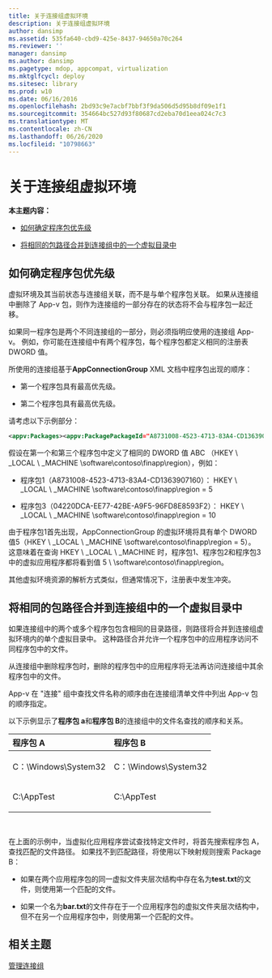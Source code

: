 ```yaml
---
title: 关于连接组虚拟环境
description: 关于连接组虚拟环境
author: dansimp
ms.assetid: 535fa640-cbd9-425e-8437-94650a70c264
ms.reviewer: ''
manager: dansimp
ms.author: dansimp
ms.pagetype: mdop, appcompat, virtualization
ms.mktglfcycl: deploy
ms.sitesec: library
ms.prod: w10
ms.date: 06/16/2016
ms.openlocfilehash: 2bd93c9e7acbf7bbf3f9da506d5d95b8df09e1f1
ms.sourcegitcommit: 354664bc527d93f80687cd2eba70d1eea024c7c3
ms.translationtype: MT
ms.contentlocale: zh-CN
ms.lasthandoff: 06/26/2020
ms.locfileid: "10798663"
---
```

# 关于连接组虚拟环境


**本主题内容：**

-   [如何确定程序包优先级](#bkmk-pkg-priority-deter)

-   [将相同的包路径合并到连接组中的一个虚拟目录中](#bkmk-merged-root-ve-exp)

## <a href="" id="bkmk-pkg-priority-deter"></a>如何确定程序包优先级


虚拟环境及其当前状态与连接组关联，而不是与单个程序包关联。 如果从连接组中删除了 App-v 包，则作为连接组的一部分存在的状态将不会与程序包一起迁移。

如果同一程序包是两个不同连接组的一部分，则必须指明应使用的连接组 App-v。 例如，你可能在连接组中有两个程序包，每个程序包都定义相同的注册表 DWORD 值。

所使用的连接组基于**AppConnectionGroup** XML 文档中程序包出现的顺序：

-   第一个程序包具有最高优先级。

-   第二个程序包具有最高优先级。

请考虑以下示例部分：

```xml
<appv:Packages><appv:PackagePackageId="A8731008-4523-4713-83A4-CD1363907160"VersionId="E889951B-7F30-418B-A69C-B37283BC0DB9"/><appv:PackagePackageId="1DC709C8-309F-4AB4-BD47-F75926D04276"VersionId="01F1943B-C778-40AD-BFAD-AC34A695DF3C"/><appv:PackagePackageId="04220DCA-EE77-42BE-A9F5-96FD8E8593F2"VersionId="E15EFFE9-043D-4C01-BC52-AD2BD1E8BAFA"/></appv:Packages>
```

假设在第一个和第三个程序包中定义了相同的 DWORD 值 ABC （HKEY \ _LOCAL \ _MACHINE \\software\\contoso\\finapp\\region），例如：

-   程序包1（A8731008-4523-4713-83A4-CD1363907160）： HKEY \ _LOCAL \ _MACHINE \\software\\contoso\\finapp\\region = 5

-   程序包3（04220DCA-EE77-42BE-A9F5-96FD8E8593F2）： HKEY \ _LOCAL \ _MACHINE \\software\\contoso\\finapp\\region = 10

由于程序包1首先出现，AppConnectionGroup 的虚拟环境将具有单个 DWORD 值5（HKEY \ _LOCAL \ _MACHINE \\software\\contoso\\finapp\\region = 5）。 这意味着在查询 HKEY \ _LOCAL \ _MACHINE 时，程序包1、程序包2和程序包3中的虚拟应用程序都将看到值 5 \ \\software\\contoso\\finapp\\region。

其他虚拟环境资源的解析方式类似，但通常情况下，注册表中发生冲突。

## <a href="" id="bkmk-merged-root-ve-exp"></a>将相同的包路径合并到连接组中的一个虚拟目录中


如果连接组中的两个或多个程序包包含相同的目录路径，则路径将合并到连接组虚拟环境内的单个虚拟目录中。 这种路径合并允许一个程序包中的应用程序访问不同程序包中的文件。

从连接组中删除程序包时，删除的程序包中的应用程序将无法再访问连接组中其余程序包中的文件。

App-v 在 "连接" 组中查找文件名称的顺序由在连接组清单文件中列出 App-v 包的顺序指定。

以下示例显示了**程序包 a**和**程序包 B**的连接组中的文件名查找的顺序和关系。

<table>
<colgroup>
<col width="50%" />
<col width="50%" />
</colgroup>
<thead>
<tr class="header">
<th align="left">程序包 A</th>
<th align="left">程序包 B</th>
</tr>
</thead>
<tbody>
<tr class="odd">
<td align="left"><p>C：\Windows\System32</p></td>
<td align="left"><p>C：\Windows\System32</p></td>
</tr>
<tr class="even">
<td align="left"><p>C:\AppTest</p></td>
<td align="left"><p>C:\AppTest</p></td>
</tr>
</tbody>
</table>

 

在上面的示例中，当虚拟化应用程序尝试查找特定文件时，将首先搜索程序包 A，查找匹配的文件路径。 如果找不到匹配路径，将使用以下映射规则搜索 Package B：

-   如果在两个应用程序包的同一虚拟文件夹层次结构中存在名为**test.txt**的文件，则使用第一个匹配的文件。

-   如果一个名为**bar.txt**的文件存在于一个应用程序包的虚拟文件夹层次结构中，但不在另一个应用程序包中，则使用第一个匹配的文件。






## 相关主题


[管理连接组](managing-connection-groups.md)

 

 






